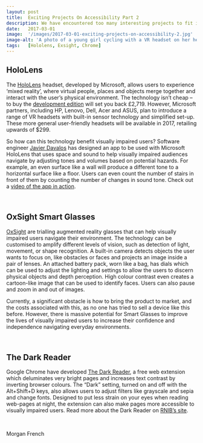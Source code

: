 ```yaml
---
layout: post
title:  Exciting Projects On Accessibility Part 2
description: We have encountered too many interesting projects to fit into our last blog post on exciting projects, so here is part two. 
date:   2017-03-01
image:  '/images/2017-03-01-exciting-projects-on-accessibility-2.jpg'
image-alt: 'A photo of a young girl cycling with a VR headset on her head.'
tags:   [Hololens, Exsight, Chrome]
---
```


## HoloLens
The [HoloLens](https://www.microsoft.com/en-gb/hololens/) headset, developed by Microsoft, allows users to experience ‘mixed reality’, where virtual people, places and objects merge together and interact with the user’s physical environment. The technology isn’t cheap – to buy the [development edition](https://www.microsoft.com/en-gb/hololens/buy) will set you back £2,719. However, Microsoft partners, including HP, Lenovo, Dell, Acer and ASUS, plan to introduce a range of VR headsets with built-in sensor technology and simplified set-up. These more general user-friendly headsets will be available in 2017, retailing upwards of $299.

So how can this technology benefit visually impaired users? Software engineer [Javier Davalos](https://www.linkedin.com/in/javierdavalos/) has designed an app to be used with Microsoft HoloLens that uses space and sound to help visually impaired audiences navigate by adjusting tones and volumes based on potential hazards. For example, an even surface like a wall will produce a different tone to a horizontal surface like a floor. Users can even count the number of stairs in front of them by counting the number of changes in sound tone. Check out a [video of the app in action](https://hololens.reality.news/news/video-space-sound-used-help-visually-impaired-navigate-with-hololens-0176275/).

<br>

## OxSight Smart Glasses
[OxSight](https://www.visionaid.co.uk/oxsight) are trialling augmented reality glasses that can help visually impaired users navigate their environment. The technology can be customised to amplify different levels of vision, such as detection of light, movement, or shape recognition. A built-in camera detects objects the user wants to focus on, like obstacles or faces and projects an image inside a pair of lenses. An attached battery pack, worn like a bag, has dials which can be used to adjust the lighting and settings to allow the users to discern physical objects and depth perception. High colour contrast even creates a cartoon-like image that can be used to identify faces. Users can also pause and zoom in and out of images.

Currently, a significant obstacle is how to bring the product to market, and the costs associated with this, as no one has tried to sell a device like this before. However, there is massive potential for Smart Glasses to improve the lives of visually impaired users to increase their confidence and independence navigating everyday environments.

<br>

## The Dark Reader
Google Chrome have developed [The Dark Reader](https://chrome.google.com/webstore/detail/dark-reader/eimadpbcbfnmbkopoojfekhnkhdbieeh?hl=en), a free web extension which deluminates very bright pages and increases text contrast by inverting browser colours. The “Dark” setting, turned on and off with the Alt+Shift+D keys, also allows users to adjust filters like grayscale and sepia and change fonts. Designed to put less strain on your eyes when reading web-pages at night, the extension can also make pages more accessible to visually impaired users. Read more about the Dark Reader on [RNIB’s site](https://www.rnib.org.uk/insight-online/free-extension-webpages-more-accessible?utm_campaign=darkreader&utm_medium=social-media&utm_source=twitter&utm_content=nbonline&utm_term=).

<br>

Morgan French